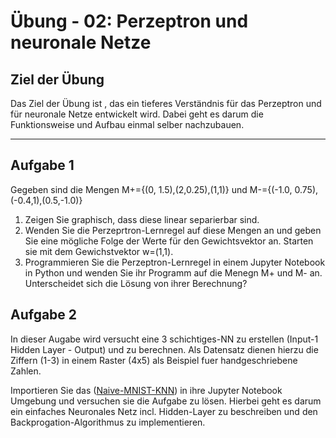 # Übung - 02: Perzeptron und neuronale Netze

## Ziel der Übung

Das Ziel der Übung ist , das ein tieferes Verständnis für das Perzeptron und für neuronale Netze entwickelt wird. Dabei geht es darum die Funktionsweise und Aufbau einmal selber nachzubauen.

---

## Aufgabe 1

Gegeben sind die Mengen  M+={(0, 1.5),(2,0.25),(1,1)} und M-={(-1.0, 0.75),(-0.4,1),(0.5,-1.0)}

1. Zeigen Sie graphisch, dass diese linear separierbar sind.
2. Wenden Sie die Perzeprtron-Lernregel auf diese Mengen an und geben Sie eine mögliche Folge der Werte für den Gewichtsvektor an. Starten sie mit dem Gewichstvektor w=(1,1).
3. Programmieren Sie die Perzeptron-Lernregel in einem Jupyter Notebook in Python und wenden Sie ihr Programm auf die Menegn M+ und M- an. Unterscheidet sich die Lösung von ihrer Berechnung?

## Aufgabe 2

In dieser Augabe wird versucht eine 3 schichtiges-NN zu erstellen (Input-1 Hidden Layer - Output) und zu berechnen. Als Datensatz dienen hierzu die Ziffern (1-3) in einem Raster (4x5) als Beispiel fuer handgeschriebene Zahlen.

Importieren Sie das ([Naive-MNIST-KNN](Naive-MNIST-KNN.ipynb)) in ihre Jupyter Notebook Umgebung und versuchen sie die Aufgabe zu lösen. Hierbei geht es darum ein einfaches Neuronales Netz incl. Hidden-Layer zu beschreiben und den Backprogation-Algorithmus zu implementieren.